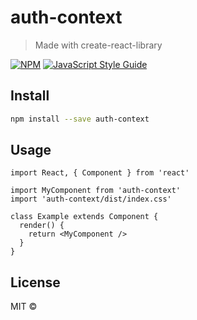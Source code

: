 # auth-context

> Made with create-react-library

[![NPM](https://img.shields.io/npm/v/auth-context.svg)](https://www.npmjs.com/package/auth-context) [![JavaScript Style Guide](https://img.shields.io/badge/code_style-standard-brightgreen.svg)](https://standardjs.com)

## Install

```bash
npm install --save auth-context
```

## Usage

```tsx
import React, { Component } from 'react'

import MyComponent from 'auth-context'
import 'auth-context/dist/index.css'

class Example extends Component {
  render() {
    return <MyComponent />
  }
}
```

## License

MIT © [](https://github.com/)
